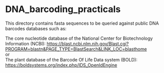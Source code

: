 # DNA_barcoding_practicals  

This directory contains fasta sequences to be queried against public DNA barcodes databases such as:  

The core nucleotide database of the National Center for Biotechnology Information (NCBI): https://blast.ncbi.nlm.nih.gov/Blast.cgi?PROGRAM=blastn&PAGE_TYPE=BlastSearch&LINK_LOC=blasthome  
or  
The plant database of the Barcode Of Life Data system (BOLD): https://boldsystems.org/index.php/IDS_OpenIdEngine
